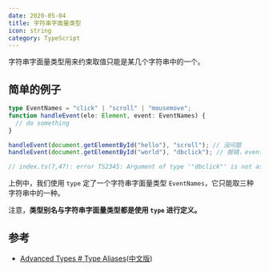 ```yaml
---
date: 2020-05-04
title: 字符串字面量类型
icon: string
category: TypeScript
---
```


字符串字面量类型用来约束取值只能是某几个字符串中的一个。

<!-- more -->

## 简单的例子

```ts
type EventNames = "click" | "scroll" | "mousemove";
function handleEvent(ele: Element, event: EventNames) {
  // do something
}

handleEvent(document.getElementById("hello"), "scroll"); // 没问题
handleEvent(document.getElementById("world"), "dbclick"); // 报错，event 不能为 'dbclick'

// index.ts(7,47): error TS2345: Argument of type '"dbclick"' is not assignable to parameter of type 'EventNames'.
```

上例中，我们使用 `type` 定了一个字符串字面量类型 `EventNames`，它只能取三种字符串中的一种。

注意，**类型别名与字符串字面量类型都是使用 `type` 进行定义。**

## 参考

- [Advanced Types # Type Aliases](http://www.typescriptlang.org/docs/handbook/advanced-types.html#string-literal-types)([中文版](https://zhongsp.gitbooks.io/typescript-handbook/content/doc/handbook/Advanced%20Types.html#字符串字面量类型))
